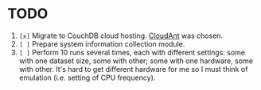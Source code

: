 # TODO #

1. `[x]` Migrate to CouchDB cloud hosting. [CloudAnt](https://cloudant.com/) was chosen.
1. `[ ]` Prepare system information collection module.
1. `[ ]` Perform 10 runs several times, each with different settings: some with one dataset size, some with other; some with one hardware, some with other. It's hard to get different hardware for me so I must think of emulation (i.e. setting of CPU frequency).